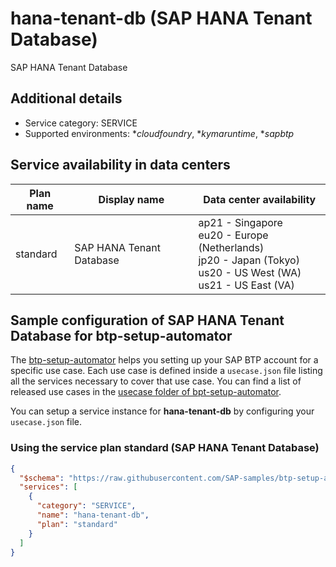 # hana-tenant-db (SAP HANA Tenant Database)

SAP HANA Tenant Database

## Additional details
- Service category: SERVICE
- Supported environments: **cloudfoundry*, **kymaruntime*, **sapbtp*


## Service availability in data centers

| Plan name | Display name | Data center availability  |
|------|----------------|---------------------------|
|  standard  |  SAP HANA Tenant Database  | ap21 - Singapore<br> eu20 - Europe (Netherlands)<br> jp20 - Japan (Tokyo)<br> us20 - US West (WA)<br> us21 - US East (VA)  |

## Sample configuration of **SAP HANA Tenant Database** for btp-setup-automator

The [btp-setup-automator](https://github.com/SAP-samples/btp-setup-automator) helps you setting up your SAP BTP account for a specific use case. Each use case is defined inside a `usecase.json` file listing all the services necessary to cover that use case. You can find a list of released use cases in the [usecase folder of bpt-setup-automator](https://github.com/SAP-samples/btp-setup-automator/tree/main/usecases).

You can setup a service instance for **hana-tenant-db** by configuring your `usecase.json` file.

### Using the service plan **standard** (SAP HANA Tenant Database)

```json
{
  "$schema": "https://raw.githubusercontent.com/SAP-samples/btp-setup-automator/main/libs/btpsa-usecase.json",
  "services": [
    {
      "category": "SERVICE",
      "name": "hana-tenant-db",
      "plan": "standard"
    }
  ]
}
```
